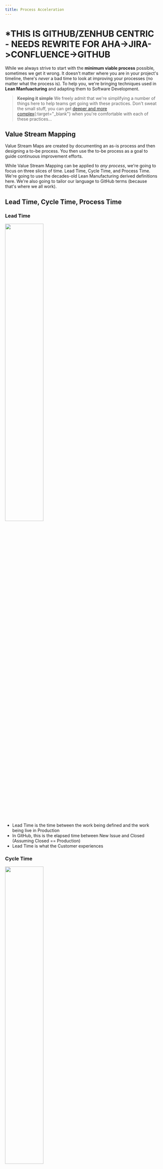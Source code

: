 ```yaml
---
title: Process Acceleration
---
```


# *THIS IS GITHUB/ZENHUB CENTRIC - NEEDS REWRITE FOR AHA->JIRA->CONFLUENCE->GITHUB

While we always strive to start with the **minimum viable process** possible, sometimes we get it wrong. It doesn't matter where you are in your project's timeline, there's *never* a bad time to look at improving your processes (no matter what the process is). To help you, we're bringing techniques used in **Lean Manfuacturing** and adapting them to Software Development.

> **Keeping it simple**
> We freely admit that we're simplifying a number of things here to help teams get going with these practices. Don't sweat the small stuff, you can get [deeper and more complex](https://www.safaribooksonline.com/search/?query=value%20stream%20mapping){:target="_blank"} when you're comfortable with each of these practices...

## Value Stream Mapping

Value Stream Maps are created by documenting an as-is process and then designing a to-be process. You then use the to-be process as a goal to guide continuous improvement efforts.

While Value Stream Mapping can be applied to *any process*, we're going to focus on three slices of time. Lead Time, Cycle Time, and Process Time. We're going to use the decades-old Lean Manufacturing derived definitions here. We're also going to tailor our language to GitHub terms (because that's where we all work).

## Lead Time, Cycle Time, Process Time


### Lead Time

<img src="https://pages.github.ibm.com/watson-health-playbook/resources/images/agile/play-by-play/value-stream-mapping/lead-time.png" height="50%" width="50%"><br>
- Lead Time is the time between the work being defined and the work being live in Production
- In GitHub, this is the elapsed time between New Issue and Closed (Assuming Closed == Production)
- Lead Time is what the Customer experiences

### Cycle Time

<img src="https://pages.github.ibm.com/watson-health-playbook/resources/images/agile/play-by-play/value-stream-mapping/cycle-time.png" height="50%" width="50%"><br>
- Cycle Time is the time between the work starting and being live in Production
- Cycle Time is what the Product Team Experiences

### Process Time

<img src="https://pages.github.ibm.com/watson-health-playbook/resources/images/agile/play-by-play/value-stream-mapping/process-time.png" height="50%" width="50%"><br>
- Process Time is the time between the work starting and being ready to deploy
- Process Time is what the Squad Member experiences (when there's a handoff to deploy)

If our highest priority is to satisfy our customers through the early and continutous delivery of valuable software, then we must focus on shrinking the amount of time it takes new work to be delivered. Now it's time to measure and improve...

## Measure and Improve

- As a Team, design some experiments to shrink the amount of time work stays in each state.
- As a Team, measure and review your Lead Time regularly
- As a Team, define an **Emergency** Lead Time Goal and a **Typical** Lead Time Goal.

### As Is

As a Team, review the end to end process you want to improve. Create a bar chart that tracks the amount of time work spends in each state of your process.

![As-Is Value Stream Map](https://pages.github.ibm.com/watson-health-playbook/resources/images/agile/play-by-play/value-stream-mapping/as-is-lead-time.png)

### To Be

As a Team, set some goals you want to achieve with your current process.  Create a bar chart that tracks the amount of time work spends in each *future state* of your process.
![To-Be Value Stream Map](https://pages.github.ibm.com/watson-health-playbook/resources/images/agile/play-by-play/value-stream-mapping/to-be-lead-time.png)

The first time you do this, you'll likely focus on shrinking the amount of time work stays in each phase. As you mature, you can work on actually changing the process through automation and improvement and thereby improving the value stream.

Remember, **Experiment, Measure, Repeat**.

> **Examples**
> As a **Squad Member**, I can turn around an **emergency fix** and push it into production **before the end of the day**
> As a **Product Team**, we can deliver a **New Idea** into production **the same Sprint we complete the work**

Remember, the only way to meet **customer needs** is to ensure that **Lead Time** is the concern of **everyone…**

## Mining ZenHub for Data

If you noticed that the Lead / Cycle / Process Time charts looked like they were pulled from columns in a ZenHub board, you were right. We have scripts that can pull the data out of ZenHub and then get you to the point where you can easily create these charts in Excel.

There's an GitHub Enterprise organization devoted to GitHub User Scripts, grab the [Issue Scripts](https://github.ibm.com/github-user-scripts/issue-scripts){:target="_blank"} from there.


> **Signs of Success**
> - Work moves from Thought to Production faster than it once did
> - You see improvements in Lead / Cycle / Process Time after you measure again the next quarter
> - Squad Members are involved in Deployment
> - Product Teams regularly measure and report on Lead / Cycle / Process Time
